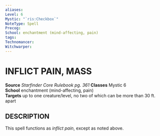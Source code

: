```yaml
---
aliases: 
Level: 6
Mystic: "`ris:Checkbox`"
NoteType: Spell
Precog: 
School: enchantment (mind-affecting, pain) 
tags: 
Technomancer: 
Witchwarper: 
---
```

# INFLICT PAIN, MASS

**Source** _Starfinder Core Rulebook pg. 361_
**Classes** Mystic 6  
**School** enchantment (mind-affecting, pain)  
**Targets** up to one creature/level, no two of which can be more than 30 ft. apart  

## DESCRIPTION

This spell functions as _inflict pain_, except as noted above.  
  
